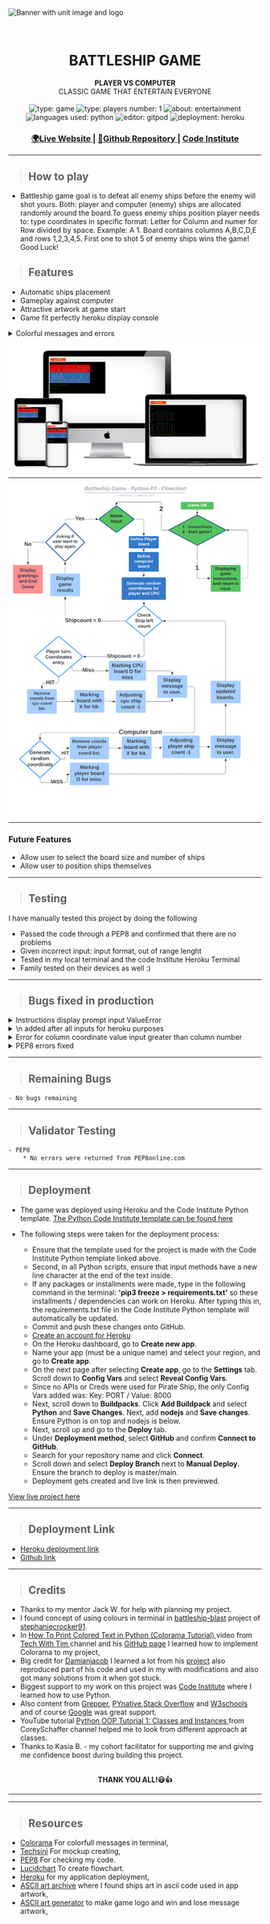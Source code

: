 ![Banner with unit image and
logo](https://github.com/LucasP1vko/Battleship-P3-Python/blob/main/ASSETS/BATTLESHIP_BANNER.gif)


<br />
<h1 align="center">BATTLESHIP GAME</h1>


<div align="center">
  <strong>PLAYER VS COMPUTER</strong>
</div>
<div align="center">
CLASSIC GAME THAT ENTERTAIN EVERYONE
</div>

<br />

<div align="center">
  <img src="https://img.shields.io/badge/Type-Game-blue" alt="type: game" />
  <img src="https://img.shields.io/badge/Players-One-blue" alt="type: players number: 1" />
  <img src="https://img.shields.io/badge/Purpose-Entertainment-blue" alt="about: entertainment" />
  <img src="https://img.shields.io/badge/Languages-PYTHON3-success" alt="languages used: python" />


  <img src="https://img.shields.io/badge/Editor-Gitpod-blueviolet" alt="editor: gitpod" />
  <img src="https://img.shields.io/badge/Deployment-Heroku-important" alt="deployment: heroku" />


</div>

<div align="center">
  <h3>
    <a href="https://battleship-p3-ci.herokuapp.com/">
      🌍Live Website
    </a>
    <span> | </span>
    <a href="https://github.com/LucasP1vko/Battleship-P3-Python">
      💾Github Repository
    </a>
    <span> | </span>
    <a href="https://codeinstitute.net/ie/">
      Code Institute
    </a>
  </h3>
</div>
<hr>

> ## How to play
- Battleship game goal is to defeat all enemy ships before the enemy will shot yours. Both: player and computer (enemy) ships are allocated randomly around the board.To guess enemy ships position player needs to: type coordinates in specific format: Letter for Column and numer for Row divided by space. Example: A 1. Board contains columns A,B,C,D,E and rows 1,2,3,4,5. First one to shot 5 of enemy ships wins the game! Good Luck!
> ## Features

- Automatic ships placement
- Gameplay against computer
- Attractive artwork at game start
- Game fit perfectly heroku display console
<details>
<summary>Colorful messages and errors</summary>
<img src='ASSETS/colors_msg.png' alt='colorful messages and errors'>
</details>


![Mockup](https://github.com/LucasP1vko/Battleship-P3-Python/blob/main/ASSETS/mockup.png)

<hr>

![Flowchart](https://github.com/LucasP1vko/Battleship-P3-Python/blob/main/ASSETS/BATTLESHIP_GAME_PYTHON.png)

<hr>

### Future Features

- Allow user to select the board size and number of ships 
- Allow user to position ships themselves

<hr>

> ## Testing

I have manually tested this project by doing the following

- Passed the code through a PEP8 and confirmed that there are no problems
- Given incorrect input: input format, out of range lenght
- Tested in my local terminal and the code Institute Heroku Terminal
- Family tested on their devices as well :)

<hr>

> ## Bugs fixed in production

   <details>
<summary>Instructions display prompt input ValueError</summary>
<img src='ASSETS/ERRORS/error_handling_instructions_input.png' alt='Instructions display prompt input ValueError'>
</details>

<details>
<summary>\n added after all inputs for heroku purposes</summary>
<img src='ASSETS/ERRORS/dash_n_added_after_input_for_heroku_purposes.png' alt='\n added after all inputs for heroku purposes'>
</details>

<details>
<summary>Error for column coordinate value input greater than column number</summary>
<img src='ASSETS/ERRORS/error_if_b_is_greater_than_no_of_columns.png' alt='Error for column coordinate value input greater than column number'>
</details>

<details>
<summary>PEP8 errors fixed</summary>
<img src='ASSETS/ERRORS/pep8_errors.png' alt='PEP8 errors fixed'>
</details>

<hr>

> ## Remaining Bugs
    - No bugs remaining
<hr>

> ## Validator Testing
    - PEP8
        * No errors were returned from PEP8online.com
<hr>

> ## Deployment 

- The game was deployed using Heroku and the Code Institute Python template. 
[The Python Code Institute template can be found here](https://github.com/Code-Institute-Org/python-essentials-template)


- The following steps were taken for the deployment process:

    - Ensure that the template used for the project is made with the Code Institute Python template linked above. 
    - Second, in all Python scripts, ensure that input methods have a new line character at the end of the text inside.
    - If any packages or installments were made, type in the following command in the terminal: **'pip3 freeze > requirements.txt'** so these installments / dependencies can work on Heroku. After typing this in, the requirements.txt file in the Code Institute Python template will automatically be updated. 
    - Commit and push these changes onto GitHub.
    - [Create an account for Heroku](https://id.heroku.com/login)
    - On the Heroku dashboard, go to **Create new app**. 
    - Name your app (must be a unique name) and select your region, and go to **Create app**.
    - On the next page after selecting **Create app**, go to the **Settings** tab. Scroll down to **Config Vars** and select **Reveal Config Vars**.
    - Since no APIs or Creds were used for Pirate Ship, the only Config Vars added was:
    Key: PORT / 
    Value: 8000
    - Next, scroll down to **Buildpacks**. Click **Add Buildpack** and select **Python** and **Save Changes**. Next, add **nodejs** and **Save changes**. Ensure Python is on top and nodejs is below. 
    - Next, scroll up and go to the **Deploy** tab.
    - Under **Deployment method**, select **GitHub** and confirm **Connect to GitHub**. 
    - Search for your repository name and click **Connect**.
    - Scroll down and select **Deploy Branch** next to **Manual Deploy**. Ensure the branch to deploy is master/main. 
    - Deployment gets created and live link is then previewed. 

[View live project here](https://battleship-p3-ci.herokuapp.com/)

<hr>


> ## Deployment Link
  - [Heroku deployment link](https://battleship-p3-ci.herokuapp.com/)
  - [Github link](https://github.com/LucasP1vko/Battleship-P3-Python)
<hr>

> ## Credits
- Thanks to my mentor Jack W. for help with planning my project.
- I found concept of using colours in terminal in [battleship-blast](https://github.com/stephaniecrocker91/battleship-blast) project of [stephaniecrocker91](https://github.com/stephaniecrocker91).
- In [How To Print Colored Text in Python (Colorama Tutorial)
](https://www.youtube.com/watch?v=u51Zjlnui4Y) video from [Tech With Tim
](https://www.youtube.com/c/TechWithTim) channel and his [GitHub page](https://github.com/techwithtim/ColoredTextInPython/blob/main/tutorial.py) I learned how to implement Colorama to my project,
- Big credit for [Damianjacob](https://github.com/Damianjacob) I learned a lot from his [project](https://github.com/Damianjacob/MS3-Battleship-Game) also reproduced part of his code and used in my with modifications and also got many solutions from it when got stuck.
- Biggest support to my work on this project was [Code Institute](https://codeinstitute.net/ie/) where I learned how to use Python.
- Also content from [Grepper](https://www.codegrepper.com/), [PYnative](https://pynative.com/),[Stack Overflow](https://stackoverflow.com/) and [W3schools](https://www.w3schools.com/) and of course [Google](https://www.google.com/) was great support.
- YouTube tutorial [Python OOP Tutorial 1: Classes and Instances
](https://www.youtube.com/watch?v=ZDa-Z5JzLYM&list=PLdCHlqeB2-az93nC_gErumI75AvTA0l74&index=12) from CoreySchaffer channel helped me to look from different approach at classes.
- Thanks to Kasia B. - my cohort facilitator for supporting me and giving me confidence boost during building this project.

<br>
<div align="center">
<b>THANK YOU ALL!😃👍</b>
</div>
<hr>
<hr>

> ## Resources

- [Colorama](https://pypi.org/project/colorama/) For colorfull messages in terminal,
- [Techsini](https://techsini.com/multi-mockup/index.php) For mockup creating,
- [PEP8](http://pep8online.com/checkresult) For checking my code.
- [Lucidchart](https://lucid.app/) To create flowchart.
- [Heroku](https://dashboard.heroku.com/apps) for my application deployment,
- [ASCII art archive](https://www.asciiart.eu/) where I found ships art in ascii code used in app artwork,
- [ASCII art generator](https://www.ascii-art-generator.org/) to make game logo and win and lose message artwork,

